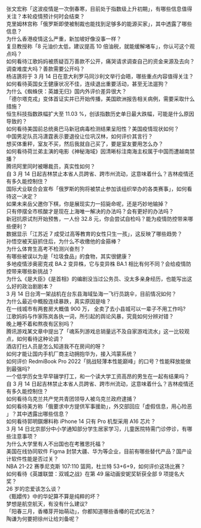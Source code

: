 张文宏称「这波疫情是一次倒春寒，目前处于指数级上升初期」，有哪些信息值得关注？本轮疫情预计何时会结束？  
克里姆林宫称「俄罗斯即使被制裁也能找到足够多的能源买家」，其中透露了哪些信息？  
为什么香港疫情这么严重，新加坡好像没事一样？  
复旦教授称「8 元油价太低，建议提高 10 倍油税，就能缓解堵车」，你认可这个观点吗？  
如何看待江歌妈妈被质疑百万善款不公开，痛哭请求调查自己的资金来源及去向？调查难度大吗？善款需要公开吗？  
杨洁篪将于 3 月 14 日在意大利罗马同沙利文举行会晤，哪些重点内容值得关注？  
如何看待英国女王健康状况不佳，连续退出重要活动，甚至无法遛狗？  
为什么《蜘蛛侠：英雄无归》国内外评价差异很大？  
「德尔塔克戎」变体首证实并已开始传播，美国欧洲报告相关病例，需要采取什么措施？  
恒生科技指数跌幅扩大至 11.03 %，创该指数历史单日最大跌幅，可能是什么原因导致的？  
如何看待美国前总统奥巴马新冠病毒检测结果呈阳性？美国疫情现状如何？  
中国男足队员冯潇霆表示要退役让位巩汉林，如何评价其言行？  
想买体重秤，室友不买，然后我就自己买了，要是室友要用怎么办？  
如何看待荷兰弟主演的电影《神秘海域》因清晰标注南海主权属于中国而遭越南禁播？  
腾讯阿里同时被曝裁员，真实性如何？  
自 3 月 14 日起吉林禁止本省人员跨省、跨市州流动，这意味着什么？吉林疫情还有多久能控制住？  
国际犬业联合会宣布「俄罗斯的狗将被禁止参加该组织举办的各类赛事」，如何看待这一决定？  
如果未来岳父邀你下棋，你是展现实力一招毙命呢，还是巧妙地输掉？  
只有停摆全市核酸才是现在上海唯一解决的办法吗？会有更好的办法吗？  
新冠抗原试剂开始预售，一人份 32.8 元，你会尝试自检吗？能为疫情防控带来哪些便利？  
数据显示「江苏近 7 成受过高等教育的女性只生一孩」，这反映了哪些趋势？  
孙悟空被天庭抓住后，为什么不收缴他的金箍棒？  
为什么体育生高考不检测兴奋剂？  
有哪些被误以为是「垃圾食品」的食物，其实很健康？  
多地疫情涉奥密克戎 BA.2 变异株，它与变异株 BA.1 相比有何不同？会给疫情防控带来哪些新挑战？  
为什么《是大臣》《是首相》的编剧没当过公务员、没太多亲身经历，也能写出这么好的政治剧剧本？  
3 月 14 日台湾一架战机在台东县海域坠海一飞行员跳伞，目前情况如何？  
为什么最近中概股连续暴跌，真实原因是啥？  
在一线城市有两套房大概值 900 万， 全卖了去小县城可以一辈子不用工作吗?  
江歌妈妈与作家陈岚各执一词，所引起的舆论风暴，究竟如何分辨对错？  
晚上睡不着和熬夜有区别吗？  
腾讯游戏某文章中提出了「魂系列游戏总销量远不及自家游戏流水」这一比较观点，如何看待这种论调？  
酒店打扫人员是怎么知道我不在房间的呀？  
如何才能让国内手机厂商主动拥抱华为，接入鸿蒙系统？  
如何评价 RedmiBook Pro 2022「挑战轻薄本性能巅峰」的口号？性能释放能做到最强吗?  
一个低学历女生早早辍学打工，和一个读大学工资高昂的男生在一起有结果吗？  
自 3 月 14 日起吉林禁止本省人员跨省、跨市州流动，这意味着什么？吉林疫情还有多久能控制住？  
如何看待乌克兰共产党共青团领导人被乌克兰政府逮捕？  
如何看待美方称「俄要求中方提供军事援助」，外交部回应「虚假信息，用心险恶 」？其中透露出哪些信息？  
如何看待郭明錤爆料称 iPhone 14 只有 Pro 机型采用 A16 芯片？  
3 月 14 日北京部分中小学通知部分学生居家学习，儿童医院特需门诊停诊，有哪些注意事项？  
为什么大学里有人不出国也在考雅思托福？  
美国在线协同软件 Figma 封禁大疆、华为等企业，目前有哪些替代产品？国产设计软件性能是否过关？  
NBA 21-22 赛季尼克斯 107:110 篮网，杜兰特 53+6+9，如何评价这场比赛？  
如何看待《英雄联盟：双城之战》在第 49 届动画安妮奖斩获全部 9 项提名大奖？  
26 岁的恋爱该怎么谈？  
《甄嬛传》中的华妃算不算是纯粹的坏？  
梦想是航空航天，有没有什么建议?  
「阳春三月，香椿芽开始萌动」，你都知道哪些香椿的花式吃法？  
陶谦为何要把徐州让给刘备呢？  
